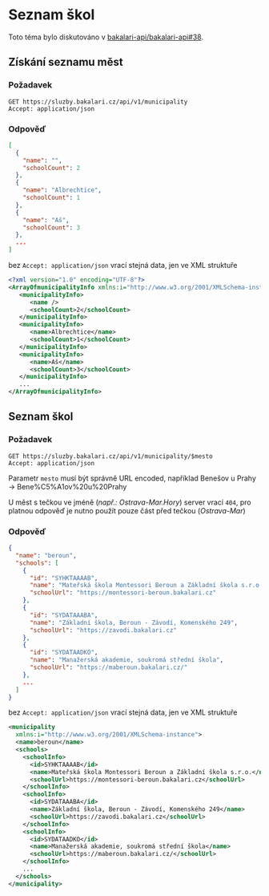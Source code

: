 # Seznam škol

Toto téma bylo diskutováno v [bakalari-api/bakalari-api#38](https://github.com/bakalari-api/bakalari-api/issues/38).

## Získání seznamu měst

### Požadavek

```
GET https://sluzby.bakalari.cz/api/v1/municipality
Accept: application/json
```

### Odpověď

```json
[
  {
    "name": "",
    "schoolCount": 2
  },
  {
    "name": "Albrechtice",
    "schoolCount": 1
  },
  {
    "name": "Aš",
    "schoolCount": 3
  },
  ...
]
```

bez ```Accept: application/json``` vrací stejná data, jen ve XML struktuře

```xml
<?xml version="1.0" encoding="UTF-8"?>
<ArrayOfmunicipalityInfo xmlns:i="http://www.w3.org/2001/XMLSchema-instance">
   <municipalityInfo>
      <name />
      <schoolCount>2</schoolCount>
   </municipalityInfo>
   <municipalityInfo>
      <name>Albrechtice</name>
      <schoolCount>1</schoolCount>
   </municipalityInfo>
   <municipalityInfo>
      <name>Aš</name>
      <schoolCount>3</schoolCount>
   </municipalityInfo>
   ...
</ArrayOfmunicipalityInfo>
```

## Seznam škol

### Požadavek

```
GET https://sluzby.bakalari.cz/api/v1/municipality/$mesto
Accept: application/json
```

Parametr ```mesto``` musí být správně URL encoded, například
Benešov u Prahy → Bene%C5%A1ov%20u%20Prahy

U měst s tečkou ve jméně (*např.: Ostrava-Mar.Hory*) server vrací ```404```, pro platnou odpověď je nutno použít pouze část před tečkou (*Ostrava-Mar*)

### Odpověď

```json
{
  "name": "beroun",
  "schools": [
    {
      "id": "SYHKTAAAAB",
      "name": "Mateřská škola Montessori Beroun a Základní škola s.r.o.",
      "schoolUrl": "https://montessori-beroun.bakalari.cz"
    },
    {
      "id": "SYDATAAABA",
      "name": "Základní škola, Beroun - Závodí, Komenského 249",
      "schoolUrl": "https://zavodi.bakalari.cz"
    },
    {
      "id": "SYDATAADKO",
      "name": "Manažerská akademie, soukromá střední škola",
      "schoolUrl": "https://maberoun.bakalari.cz/"
    },
    ...
  ]
}
```

bez ```Accept: application/json``` vrací stejná data, jen ve XML struktuře

```xml
<municipality
  xmlns:i="http://www.w3.org/2001/XMLSchema-instance">
  <name>beroun</name>
  <schools>
    <schoolInfo>
      <id>SYHKTAAAAB</id>
      <name>Mateřská škola Montessori Beroun a Základní škola s.r.o.</name>
      <schoolUrl>https://montessori-beroun.bakalari.cz</schoolUrl>
    </schoolInfo>
    <schoolInfo>
      <id>SYDATAAABA</id>
      <name>Základní škola, Beroun - Závodí, Komenského 249</name>
      <schoolUrl>https://zavodi.bakalari.cz</schoolUrl>
    </schoolInfo>
    <schoolInfo>
      <id>SYDATAADKO</id>
      <name>Manažerská akademie, soukromá střední škola</name>
      <schoolUrl>https://maberoun.bakalari.cz/</schoolUrl>
    </schoolInfo>
    ... 
  </schools>
</municipality> 
```
